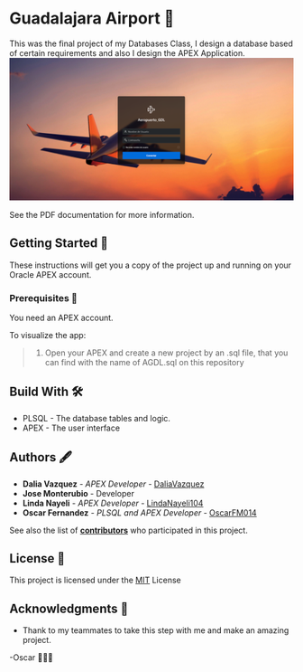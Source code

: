# Guadalajara Airport 🛫
This was the final project of my Databases Class, I design a database based of certain requirements and also I design the APEX Application.
![welcome_page](https://github.com/OscarFM014/GuadalajaraAirport/blob/master/welcome.png)

See the PDF documentation for more information.
## Getting Started 🚀
These instructions will get you a copy of the project up and running on your Oracle APEX account.

### Prerequisites 🔧
You need an APEX account.

To visualize the app:
> 1. Open your APEX and create a new project by an .sql file, that you can find with the name of AGDL.sql on this repository

## Build With 🛠
+ PLSQL - The database tables and logic.
+ APEX - The user interface

## Authors 🖋
+ **Dalia Vazquez** *-  APEX Developer -*  [DaliaVazquez](https://github.com/DaliaVazquez)
+ **Jose Monterubio** -  Developer
+ **Linda Nayeli** *-  APEX Developer -*  [LindaNayeli104](https://github.com/LindaNayeli104)
+ **Oscar Fernandez** *- PLSQL and APEX Developer -* [OscarFM014](https://github.com/OscarFM014)

See also the list of [**contributors**](https://github.com/OscarFM014/GuadalajaraAirport/graphs/contributors) who participated in this project.

## License 📄
This project is licensed under the [MIT](https://choosealicense.com/licenses/mit/) License


## Acknowledgments 🎁
+ Thank to my teammates to take this step with me and make an amazing project.


-Oscar 👨🏻‍💻
